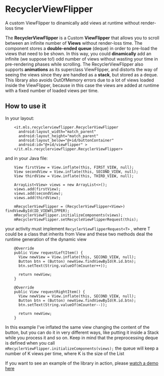 # RecyclerViewFlipper
A custom ViewFlipper to dinamically add views at runtime without render-loss time

The <b>RecyclerViewFlipper</b> is a Custom <b>ViewFlipper</b> that allows you to scroll between an infinite number of <b>Views</b> without render-loss time. The component stores a <b>double-ended queue</b> (deque) in order to pre-load the views that need to be shown. In this way, you could <b>dinamically</b> add an infinite (we suppose to!) odd number of views without wasting your time in pre-rendering phases while scrolling.
The RecyclerViewFlipper also supports <b>animations</b> as its superclass ViewFlipper, and distorts the way of seeing the views since they are handled as a <b>stack</b>, but stored as a deque.
This library also avoids OutOfMemory errors due to a lot of views loaded inside the ViewFlipper, because in this case the views are added at runtime with a fixed number of loaded views per time.

## How to use it

In your layout:

        <it.mls.recyclerviewflipper.RecyclerViewFlipper
          android:layout_width="match_parent"
          android:layout_height="match_parent"
          android:layout_below="@+id/buttonContainer"
          android:id="@+id/viewFlipper" >
        </it.mls.recyclerviewflipper.RecyclerViewFlipper>

and in your Java file:

        View firstView = View.inflate(this, FIRST_VIEW, null);
        View secondView = View.inflate(this, SECOND_VIEW, null);
        View thirdView = View.inflate(this, THIRD_VIEW, null);

        ArrayList<View> views = new ArrayList<>();
        views.add(firstView);
        views.add(secondView);
        views.add(thirdView);

        mRecyclerViewFlipper = (RecyclerViewFlipper<View>) findViewById(ID_VIEWFLIPPER);
        mRecyclerViewFlipper.initializeComponents(views);
        mRecyclerViewFlipper.setRecycleViewFlipperRequest(this);

your activity must implement <code>RecyclerViewFlipperRequest\<T></code> , where T could be a class that inherits from View and these two methods deal the runtime generation of the dynamic view

        @Override
        public View requestLeftItem() {
          View newView = View.inflate(this, SECOND_VIEW, null);
          Button btn = (Button) newView.findViewById(R.id.btn);
          btn.setText(String.valueOf(mCounter++));
        
          return newView;
        }

        @Override
        public View requestRightItem() {
          View newView = View.inflate(this, SECOND_VIEW, null);
          Button btn = (Button) newView.findViewById(R.id.btn);
          btn.setText(String.valueOf(mCounter--));
        
          return newView;
        }

In this example I've inflated the same view changing the content of the button, but you can do it in very different ways, like putting it inside a Stack while you process it and so on.
Keep in mind that the preprocessing deque is defined when you call <code>mRecyclerViewFlipper.initializeComponents(views);</code>
the queue will keep a number of K views per time, where K is the size of the List

If you want to see an example of the library in action, please [watch a demo here](https://youtu.be/jqfqNujkTfo)

